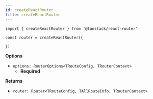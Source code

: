 ```yaml
---
id: createReactRouter
title: createReactRouter
---
```


```tsx
import { createReactRouter } from '@tanstack/react-router'

const router = createReactRouter({

})
```

**Options**
- `options: RouterOptions<TRouteConfig, TRouterContext>`
  - **Required**

**Returns**
- `router: Router<TRouteConfig, TAllRouteInfo, TRouterContext>`
